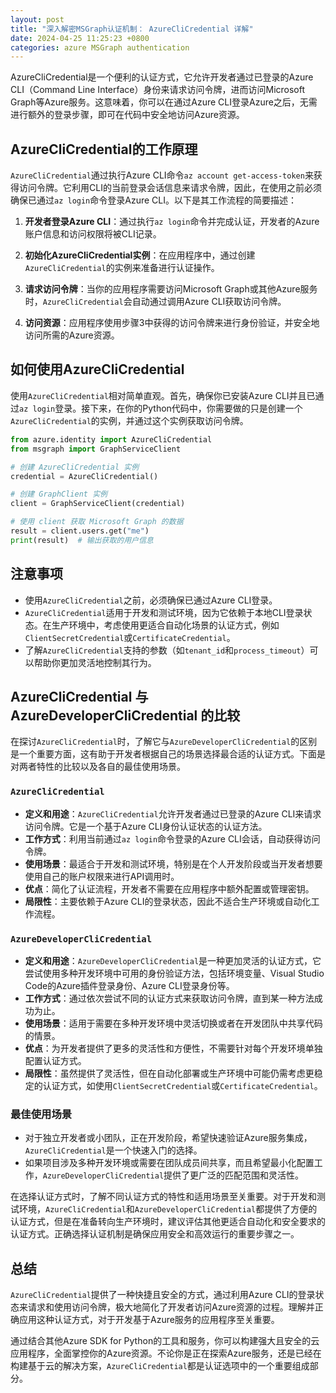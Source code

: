 ```yaml
---
layout: post
title: "深入解密MSGraph认证机制： AzureCliCredential 详解"
date: 2024-04-25 11:25:23 +0800
categories: azure MSGraph authentication
---
```


AzureCliCredential是一个便利的认证方式，它允许开发者通过已登录的Azure CLI（Command Line Interface）身份来请求访问令牌，进而访问Microsoft Graph等Azure服务。这意味着，你可以在通过Azure CLI登录Azure之后，无需进行额外的登录步骤，即可在代码中安全地访问Azure资源。

## AzureCliCredential的工作原理

`AzureCliCredential`通过执行Azure CLI命令`az account get-access-token`来获得访问令牌。它利用CLI的当前登录会话信息来请求令牌，因此，在使用之前必须确保已通过`az login`命令登录Azure CLI。以下是其工作流程的简要描述：

1. **开发者登录Azure CLI**：通过执行`az login`命令并完成认证，开发者的Azure账户信息和访问权限将被CLI记录。

2. **初始化AzureCliCredential实例**：在应用程序中，通过创建`AzureCliCredential`的实例来准备进行认证操作。

3. **请求访问令牌**：当你的应用程序需要访问Microsoft Graph或其他Azure服务时，`AzureCliCredential`会自动通过调用Azure CLI获取访问令牌。

4. **访问资源**：应用程序使用步骤3中获得的访问令牌来进行身份验证，并安全地访问所需的Azure资源。

## 如何使用AzureCliCredential

使用`AzureCliCredential`相对简单直观。首先，确保你已安装Azure CLI并且已通过`az login`登录。接下来，在你的Python代码中，你需要做的只是创建一个`AzureCliCredential`的实例，并通过这个实例获取访问令牌。

```python
from azure.identity import AzureCliCredential
from msgraph import GraphServiceClient

# 创建 AzureCliCredential 实例
credential = AzureCliCredential()

# 创建 GraphClient 实例
client = GraphServiceClient(credential)

# 使用 client 获取 Microsoft Graph 的数据
result = client.users.get("me")
print(result)  # 输出获取的用户信息
```

## 注意事项

- 使用`AzureCliCredential`之前，必须确保已通过Azure CLI登录。
- `AzureCliCredential`适用于开发和测试环境，因为它依赖于本地CLI登录状态。在生产环境中，考虑使用更适合自动化场景的认证方式，例如`ClientSecretCredential`或`CertificateCredential`。
- 了解`AzureCliCredential`支持的参数（如`tenant_id`和`process_timeout`）可以帮助你更加灵活地控制其行为。

## AzureCliCredential 与 AzureDeveloperCliCredential 的比较

在探讨`AzureCliCredential`时，了解它与`AzureDeveloperCliCredential`的区别是一个重要方面，这有助于开发者根据自己的场景选择最合适的认证方式。下面是对两者特性的比较以及各自的最佳使用场景。

### `AzureCliCredential`

- **定义和用途**：`AzureCliCredential`允许开发者通过已登录的Azure CLI来请求访问令牌。它是一个基于Azure CLI身份认证状态的认证方法。
- **工作方式**：利用当前通过`az login`命令登录的Azure CLI会话，自动获得访问令牌。
- **使用场景**：最适合于开发和测试环境，特别是在个人开发阶段或当开发者想要使用自己的账户权限来进行API调用时。
- **优点**：简化了认证流程，开发者不需要在应用程序中额外配置或管理密钥。
- **局限性**：主要依赖于Azure CLI的登录状态，因此不适合生产环境或自动化工作流程。

### `AzureDeveloperCliCredential`

- **定义和用途**：`AzureDeveloperCliCredential`是一种更加灵活的认证方式，它尝试使用多种开发环境中可用的身份验证方法，包括环境变量、Visual Studio Code的Azure插件登录身份、Azure CLI登录身份等。
- **工作方式**：通过依次尝试不同的认证方式来获取访问令牌，直到某一种方法成功为止。
- **使用场景**：适用于需要在多种开发环境中灵活切换或者在开发团队中共享代码的情景。
- **优点**：为开发者提供了更多的灵活性和方便性，不需要针对每个开发环境单独配置认证方式。
- **局限性**：虽然提供了灵活性，但在自动化部署或生产环境中可能仍需考虑更稳定的认证方式，如使用`ClientSecretCredential`或`CertificateCredential`。

### 最佳使用场景

- 对于独立开发者或小团队，正在开发阶段，希望快速验证Azure服务集成，`AzureCliCredential`是一个快速入门的选择。
- 如果项目涉及多种开发环境或需要在团队成员间共享，而且希望最小化配置工作，`AzureDeveloperCliCredential`提供了更广泛的匹配范围和灵活性。

在选择认证方式时，了解不同认证方式的特性和适用场景至关重要。对于开发和测试环境，`AzureCliCredential`和`AzureDeveloperCliCredential`都提供了方便的认证方式，但是在准备转向生产环境时，建议评估其他更适合自动化和安全要求的认证方式。正确选择认证机制是确保应用安全和高效运行的重要步骤之一。

## 总结

`AzureCliCredential`提供了一种快捷且安全的方式，通过利用Azure CLI的登录状态来请求和使用访问令牌，极大地简化了开发者访问Azure资源的过程。理解并正确应用这种认证方式，对于开发基于Azure服务的应用程序至关重要。

通过结合其他Azure SDK for Python的工具和服务，你可以构建强大且安全的云应用程序，全面掌控你的Azure资源。不论你是正在探索Azure服务，还是已经在构建基于云的解决方案，`AzureCliCredential`都是认证选项中的一个重要组成部分。